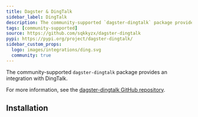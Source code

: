 ```yaml
---
title: Dagster & DingTalk
sidebar_label: DingTalk
description: The community-supported `dagster-dingtalk` package provides an integration with DingTalk.
tags: [community-supported]
source: https://github.com/sqkkyzx/dagster-dingtalk
pypi: https://pypi.org/project/dagster-dingtalk/
sidebar_custom_props:
  logo: images/integrations/ding.svg
  community: true
---
```


The community-supported `dagster-dingtalk` package provides an integration with DingTalk.

For more information, see the [dagster-dingtalk GitHub repository](https://github.com/sqkkyzx/dagster-dingtalk).

## Installation

<PackageInstallInstructions packageName="dagster-dingtalk" />

